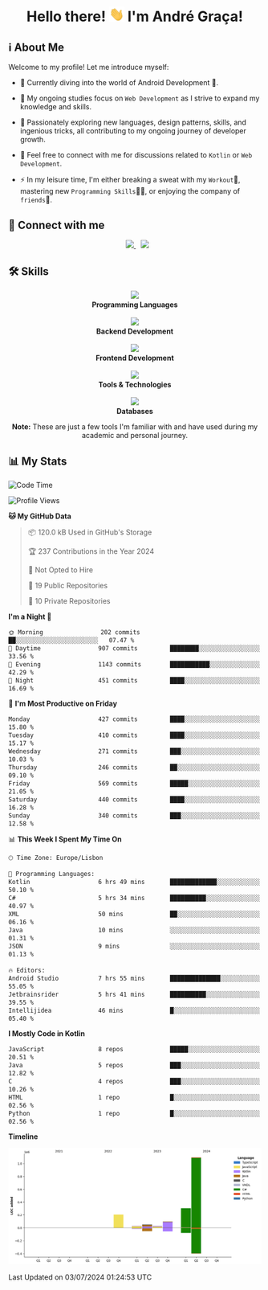 <h1 align="center">Hello there! <img src="https://raw.githubusercontent.com/ABSphreak/ABSphreak/master/gifs/Hi.gif" width="30"> I'm André Graça!</h1>

## ℹ️ About Me

Welcome to my profile! Let me introduce myself:

- 🔭 Currently diving into the world of Android Development 📱.

- 🌱 My ongoing studies focus on `Web Development` as I strive to expand my knowledge and skills.
 
- 🚀 Passionately exploring new languages, design patterns, skills, and ingenious tricks, all contributing to my ongoing journey of developer growth.

- 💬 Feel free to connect with me for discussions related to `Kotlin` or `Web Development`.

- ⚡ In my leisure time, I'm either breaking a sweat with my `Workout`💪, mastering new `Programming Skills`👨‍💻, or enjoying the company of `friends`👥.

## 🤝 Connect with me

<p align="center">
  <a style="margin-left: 10px;" target="_blank" href="mailto:sindrome.gracinha@gmail.com">
    <img width="50px" src="https://play-lh.googleusercontent.com/KSuaRLiI_FlDP8cM4MzJ23ml3og5Hxb9AapaGTMZ2GgR103mvJ3AAnoOFz1yheeQBBI">
  </a>
  <a style="margin-left: 10px;" target="_blank" href="https://twitter.com/Andre_Graca3">
    <img src="https://skillicons.dev/icons?i=twitter">
  </a>
</p>

## 🛠️ Skills

<div align="center">
  <p align="center">
    <img src="https://skillicons.dev/icons?i=kotlin,java,js,ts,python,c&perline=6" /><br/>
    <b>Programming Languages</b><br/><br/>
    <img src="https://skillicons.dev/icons?i=spring,nodejs,express&perline=5" /><br/>
    <b>Backend Development</b><br/><br/>
    <img src="https://skillicons.dev/icons?i=react,nextjs,html,css,bootstrap,tailwind&perline=6" /><br/>
    <b>Frontend Development</b><br/><br/>
    <img src="https://skillicons.dev/icons?i=docker,linux,bash,git,github,androidstudio,jenkins,postman&perline=9" /><br/>
    <b>Tools & Technologies</b><br/><br/>
    <img src="https://skillicons.dev/icons?i=postgres,mongodb&perline=2" /><br/>
    <b>Databases</b>
  </p> 
  <p align="center"><b>Note:</b> These are just a few tools I'm familiar with and have used during my academic and personal journey.</p>
</div>

## 📊 My Stats

<!--START_SECTION:waka-->
![Code Time](http://img.shields.io/badge/Code%20Time-1%2C265%20hrs%204%20mins-blue)

![Profile Views](http://img.shields.io/badge/Profile%20Views-0-blue)

**🐱 My GitHub Data** 

> 📦 120.0 kB Used in GitHub's Storage 
 > 
> 🏆 237 Contributions in the Year 2024
 > 
> 🚫 Not Opted to Hire
 > 
> 📜 19 Public Repositories 
 > 
> 🔑 10 Private Repositories 
 > 
**I'm a Night 🦉** 

```text
🌞 Morning                202 commits         ██░░░░░░░░░░░░░░░░░░░░░░░   07.47 % 
🌆 Daytime                907 commits         ████████░░░░░░░░░░░░░░░░░   33.56 % 
🌃 Evening                1143 commits        ███████████░░░░░░░░░░░░░░   42.29 % 
🌙 Night                  451 commits         ████░░░░░░░░░░░░░░░░░░░░░   16.69 % 
```
📅 **I'm Most Productive on Friday** 

```text
Monday                   427 commits         ████░░░░░░░░░░░░░░░░░░░░░   15.80 % 
Tuesday                  410 commits         ████░░░░░░░░░░░░░░░░░░░░░   15.17 % 
Wednesday                271 commits         ███░░░░░░░░░░░░░░░░░░░░░░   10.03 % 
Thursday                 246 commits         ██░░░░░░░░░░░░░░░░░░░░░░░   09.10 % 
Friday                   569 commits         █████░░░░░░░░░░░░░░░░░░░░   21.05 % 
Saturday                 440 commits         ████░░░░░░░░░░░░░░░░░░░░░   16.28 % 
Sunday                   340 commits         ███░░░░░░░░░░░░░░░░░░░░░░   12.58 % 
```


📊 **This Week I Spent My Time On** 

```text
🕑︎ Time Zone: Europe/Lisbon

💬 Programming Languages: 
Kotlin                   6 hrs 49 mins       █████████████░░░░░░░░░░░░   50.10 % 
C#                       5 hrs 34 mins       ██████████░░░░░░░░░░░░░░░   40.97 % 
XML                      50 mins             ██░░░░░░░░░░░░░░░░░░░░░░░   06.16 % 
Java                     10 mins             ░░░░░░░░░░░░░░░░░░░░░░░░░   01.31 % 
JSON                     9 mins              ░░░░░░░░░░░░░░░░░░░░░░░░░   01.13 % 

🔥 Editors: 
Android Studio           7 hrs 55 mins       ██████████████░░░░░░░░░░░   55.05 % 
Jetbrainsrider           5 hrs 41 mins       ██████████░░░░░░░░░░░░░░░   39.55 % 
Intellijidea             46 mins             █░░░░░░░░░░░░░░░░░░░░░░░░   05.40 % 
```

**I Mostly Code in Kotlin** 

```text
JavaScript               8 repos             █████░░░░░░░░░░░░░░░░░░░░   20.51 % 
Java                     5 repos             ███░░░░░░░░░░░░░░░░░░░░░░   12.82 % 
C                        4 repos             ███░░░░░░░░░░░░░░░░░░░░░░   10.26 % 
HTML                     1 repo              █░░░░░░░░░░░░░░░░░░░░░░░░   02.56 % 
Python                   1 repo              █░░░░░░░░░░░░░░░░░░░░░░░░   02.56 % 
```



**Timeline**

![Lines of Code chart](https://raw.githubusercontent.com/AndreGraca3/AndreGraca3/main/assets/bar_graph.png)


 Last Updated on 03/07/2024 01:24:53 UTC
<!--END_SECTION:waka-->
